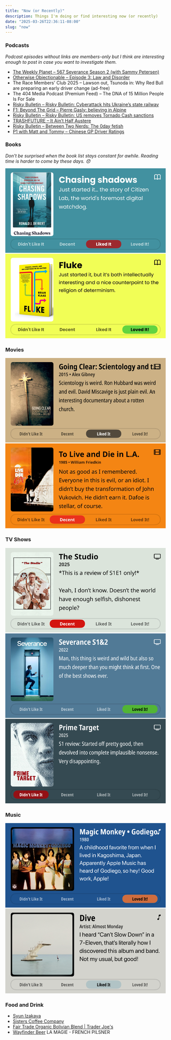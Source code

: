 ```yaml
---
title: "Now (or Recently)"
description: Things I'm doing or find interesting now (or recently)
date: "2025-03-26T22:36:11-08:00"
slug: "now"
---
```


### Podcasts

*Podcast episodes without links are members-only but I think are interesting enough to post in case you want to investigate them.*

- [The Weekly Planet – 567 Severance Season 2 (with Sammy Petersen)](https://overcast.fm/+1HFLsNr74)
- [Otherwise Objectionable – Episode 3: Law and Disorder](https://overcast.fm/+BNy4NS77B0)
- The Race Members' Club 2025 – Lawson out, Tsunoda in: Why Red Bull are preparing an early driver change (ad-free)
- The 404 Media Podcast (Premium Feed) – The DNA of 15 Million People Is For Sale
- [Risky Bulletin – Risky Bulletin: Cyberattack hits Ukraine’s state railway](https://overcast.fm/+5Sl8gvenU)
- [F1: Beyond The Grid – Pierre Gasly: believing in Alpine](https://overcast.fm/+Nv8K3wuwA)
- [Risky Bulletin – Risky Bulletin: US removes Tornado Cash sanctions](https://overcast.fm/+5Sl8qE0Mo)
- [TRASHFUTURE – It Ain’t Half Austere](https://overcast.fm/+0MYuWFaM4)
- [Risky Bulletin – Between Two Nerds: The 0day fetish](https://overcast.fm/+5Sl9x61Fg)
- [P1 with Matt and Tommy – Chinese GP Driver Ratings](https://overcast.fm/+_U3o5U4ZQ)

### Books

*Don't be surprised when the book list stays constant for awhile. Reading time is harder to come by these days. 😞*  

[![Chasing Shadows • Just started it... the story of Citizen Lab, the world's foremost digital watchdog. • Liked It](../../assets/images/posts/ChasingShadowsReview-4dbe97f8-0347-4893-86d8-2d9da417e159.png)](/images/posts/ChasingShadowsReview-4dbe97f8-0347-4893-86d8-2d9da417e159.jpg)
[![Fluke • Just started it, but it's both intellectually interesting and a nice counterpoint to the religion of determinism. • Loved It!](../../assets/images/posts/Fluke-review-3ABD1A95-A382-4EB0-AD9E-B5253755A6BD.png)](/images/posts/Fluke-review-3ABD1A95-A382-4EB0-AD9E-B5253755A6BD.jpg)

### Movies

[![Going Clear: Scientology and the Prison of Belief • 2015 • Alex Gibney Scientology is weird. Ron Hubbard was weird and evil. David Miscavige is just plain evil. An interesting documentary about a rotten church. • Liked It](../../assets/images/posts/PngImage4B5BB133Ca0-review-a10625ab-89dc-4214-a9f7-96ab31198f8c.png)](/images/posts/PngImage4B5BB133Ca0-review-a10625ab-89dc-4214-a9f7-96ab31198f8c.jpg)
[![To Live and Die in L.A. 1985 • William Friedkin • Not as good as I remembered. Everyone in this is evil, or an idiot. I didn't buy the transformation of John Vukovich. He didn't earn it. Dafoe is stellar, of course. • Decent](../../assets/images/posts/ToLiveAndDieInL.A.Review-c431a1c8-0edb-465d-bcd8-f8b33d1de492.png)](/images/posts/ToLiveAndDieInL.A.Review-c431a1c8-0edb-465d-bcd8-f8b33d1de492.jpg)

### TV Shows

[![The Studio • 2025 • *This is a review of S1E1 only!* Yeah, I don't know. Doesn't the world have enough selfish, dishonest people? • Decent](../../assets/images/posts/PngImage46C597C4930-review-0deb2247-4477-4a69-a713-be80dc9f454a.png)](/images/posts/PngImage46C597C4930-review-0deb2247-4477-4a69-a713-be80dc9f454a.jpg)
[![Severance S1&2 • 2022 • Man, this thing is weird and wild but also so much deeper than you might think at first. One of the best shows ever. • Loved It!](../../assets/images/posts/PngImage42999A84080-review-6126286a-a138-4551-8892-ad278b0bfa5f.png)](/images/posts/PngImage42999A84080-review-6126286a-a138-4551-8892-ad278b0bfa5f.jpg)
[![Prime Target • 2025 • S1 review: Started off pretty good, then devolved into complete implausible nonsense. Very disappointing. • Didn't Like It](../../assets/images/posts/PngImage4958Bb09820-review-537f7b28-8d4a-4f6a-a3f5-10e682af7b61.png)](/images/posts/PngImage4958Bb09820-review-537f7b28-8d4a-4f6a-a3f5-10e682af7b61.jpg)

### Music

[![Magic Monkey • Godiego • 1980 • A childhood favorite from when I lived in Kagoshima, Japan. Apparently Apple Music has heard of Godiego, so hey! Good work, Apple! • Loved It!](../../assets/images/posts/PngImage454BBeceCf0-review-ec28f74f-944a-481b-8c4c-3fd78be89229.png)](/images/posts/PngImage454BBeceCf0-review-ec28f74f-944a-481b-8c4c-3fd78be89229.jpg)
[![Dive • Artist: Almost Monday • I heard "Can't Slow Down" in a 7-Eleven, that's literally how I discovered this album and band Not my usual, but good! • Liked It](../../assets/images/posts/PngImage446EB7Aa4F0-review-573431f0-ca97-4e5e-a380-c905768f7ac2.png)](/images/posts/PngImage446EB7Aa4F0-review-573431f0-ca97-4e5e-a380-c905768f7ac2.jpg)

### Food and Drink

- [Syun Izakaya](https://www.syunhillsboro.com/#21)
- [Sisters Coffee Company](https://sisterscoffee.com/)
- [Fair Trade Organic Bolivian Blend | Trader Joe's](https://www.traderjoes.com/home/products/pdp/fair-trade-organic-bolivian-blend-074367)
- [Wayfinder Beer](https://www.wayfinder.beer/) LA MAGIE - FRENCH PILSNER
